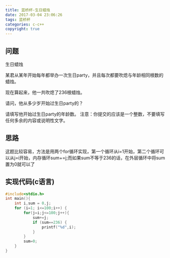 ```yaml
---
title: 蓝桥杯-生日蜡烛
date: 2017-03-04 23:06:26
tags: 蓝桥杯
categories: c-c++
copyright: true
---
```


## 问题
生日蜡烛

某君从某年开始每年都举办一次生日party，并且每次都要吹熄与年龄相同根数的蜡烛。

现在算起来，他一共吹熄了236根蜡烛。

请问，他从多少岁开始过生日party的？

请填写他开始过生日party的年龄数。
注意：你提交的应该是一个整数，不要填写任何多余的内容或说明性文字。

<!-- more -->
## 思路
这题比较容易，方法是用两个for循环实现，第一个循环从i=1开始，第二个循环可以从j=i开始，内存循环sum+=j;而如果sum不等于236的话，在外层循环中将sum置为0就可以了


## 实现代码(c语言)

```C++
#include<stdio.h>
int main(){
    int i,sum = 0,j;
    for (i=1; i<=100;i++) {
        for(j=i;j<=100;j++){
            sum+=j;
            if (sum==236) {
                printf("%d",i);
            }
        }
        sum=0;
    }
}
```


